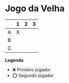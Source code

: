 # Jogo da Velha

|   | 1 | 2 | 3 |
|---|---|---|---|
| A | X |  |   |
| B |  | |  |
| C | |  |  |

**Legenda**

- ❌ Primeiro jogador 
- ⭕ Segundo jogador